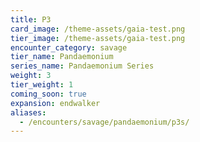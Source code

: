 ```yaml
---
title: P3
card_image: /theme-assets/gaia-test.png
tier_image: /theme-assets/gaia-test.png
encounter_category: savage
tier_name: Pandaemonium
series_name: Pandaemonium Series
weight: 3
tier_weight: 1
coming_soon: true
expansion: endwalker
aliases:
  - /encounters/savage/pandaemonium/p3s/
---
```

